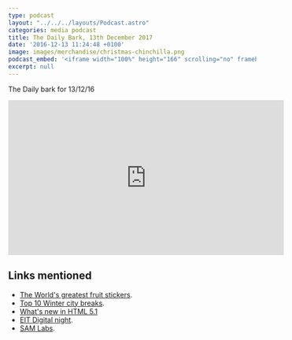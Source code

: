 ```yaml
---
type: podcast
layout: "../../../layouts/Podcast.astro"
categories: media podcast
title: The Daily Bark, 13th December 2017
date: '2016-12-13 11:24:48 +0100'
image: images/merchandise/christmas-chinchilla.png
podcast_embed: '<iframe width="100%" height="166" scrolling="no" frameborder="no" src="https://w.soundcloud.com/player/?url=https%3A//api.soundcloud.com/tracks/297664190&amp;color=ff5500&amp;auto_play=false&amp;hide_related=false&amp;show_comments=true&amp;show_user=true&amp;show_reposts=false"></iframe>'
excerpt: null
---
```


The Daily bark for 13/12/16

<iframe width="560" height="315" src="https://www.youtube.com/embed/_NTqBCkX6RE" frameborder="0" allowfullscreen="">
</iframe>

## Links mentioned

- [The World's greatest fruit stickers](https://www.theguardian.com/artanddesign/gallery/2016/dec/12/worlds-greatest-fruit-stickers-kelly-angood-graphic-design-in-pictures).
- [Top 10 Winter city breaks](https://www.theguardian.com/travel/2016/dec/10/top-10-winter-city-breaks-in-europe-zagreb-ljubljana-tromso).
- [What's new in HTML 5.1](https://www.sitepoint.com/whats-new-in-html-5-1/)
- [EIT Digital night](https://www.eventbrite.com/e/eit-digital-challenge-ignition-night-2016-tickets-29214940674#).
- [SAM Labs](https://www.samlabs.com/).
